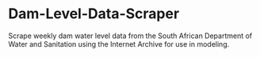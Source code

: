# Dam-Level-Data-Scraper
Scrape weekly dam water level data from the South African Department of Water and Sanitation using the Internet Archive for use in modeling. 
